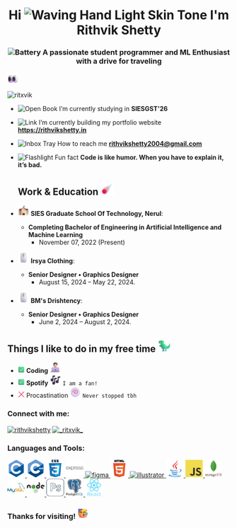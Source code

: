 <h1 align="center">Hi <img src="https://raw.githubusercontent.com/Tarikul-Islam-Anik/Animated-Fluent-Emojis/master/Emojis/Hand%20gestures/Waving%20Hand%20Light%20Skin%20Tone.png" alt="Waving Hand Light Skin Tone" width="35" height="35" /> I'm Rithvik Shetty</h1>
<h3 align="center"> <img src="https://raw.githubusercontent.com/Tarikul-Islam-Anik/Animated-Fluent-Emojis/master/Emojis/Objects/Battery.png" alt="Battery" width="25" height="25" /> A passionate student programmer and ML Enthusiast with a drive for traveling</h3>

<img src="https://github.com/Tarikul-Islam-Anik/tarikul-islam-anik/blob/main/assets/images/Eyes.png" width="25" /> <p align="left"> 
<img src="https://komarev.com/ghpvc/?username=ritxvik&label=Profile%20views&color=0e75b6&style=flat" alt="ritxvik" /> </p>

- <img src="https://raw.githubusercontent.com/Tarikul-Islam-Anik/Animated-Fluent-Emojis/master/Emojis/Objects/Open%20Book.png" alt="Open Book" width="25" height="25" /> I’m currently studying in **SIESGST'26**

- <img src="https://raw.githubusercontent.com/Tarikul-Islam-Anik/Animated-Fluent-Emojis/master/Emojis/Objects/Link.png" alt="Link" width="25" height="25" /> I’m currently building my portfolio website **https://rithvikshetty.in**

- <img src="https://raw.githubusercontent.com/Tarikul-Islam-Anik/Animated-Fluent-Emojis/master/Emojis/Objects/Inbox%20Tray.png" alt="Inbox Tray" width="25" height="25" /> How to reach me **rithvikshetty2004@gmail.com**

- <img src="https://raw.githubusercontent.com/Tarikul-Islam-Anik/Animated-Fluent-Emojis/master/Emojis/Objects/Flashlight.png" alt="Flashlight" width="25" height="25"/> Fun fact **Code is like humor. When you have to explain it, it’s bad.**

  ## Work & Education <img src="https://github.com/Tarikul-Islam-Anik/tarikul-islam-anik/blob/main/assets/images/Comet.png" width="30"/>

- <img src="https://github.com/Tarikul-Islam-Anik/tarikul-islam-anik/blob/main/assets/images/School.png" width="25"/> **SIES Graduate School Of Technology, Nerul**:
  - **Completing Bachelor of Engineering in Artificial Intelligence and Machine Learning**
    - November 07, 2022 (Present)
- <img src="https://github.com/Tarikul-Islam-Anik/tarikul-islam-anik/blob/main/assets/images/Computer%20Mouse.png" width="25"/> **Irsya Clothing**:
  - **Senior Designer • Graphics Designer**
    - August 15, 2024 – May 22, 2024.
- <img src="https://github.com/Tarikul-Islam-Anik/tarikul-islam-anik/blob/main/assets/images/Computer%20Mouse.png" width="25"/> **BM's Drishtency**:
  - **Senior Designer • Graphics Designer**
    - June 2, 2024 – August 2, 2024.
   

## Things I like to do in my free time <img src="https://github.com/Tarikul-Islam-Anik/tarikul-islam-anik/blob/main/assets/images/T-Rex.png" width="30"/>

- <img src="https://github.com/Tarikul-Islam-Anik/tarikul-islam-anik/blob/main/assets/images/Check%20Mark%20Button.png" width="15"/> **Coding** <img src="https://github.com/Tarikul-Islam-Anik/tarikul-islam-anik/blob/main/assets/images/Man%20Technologist%20Light%20Skin%20Tone.png" width="25"/>
- <img src="https://github.com/Tarikul-Islam-Anik/tarikul-islam-anik/blob/main/assets/images/Check%20Mark%20Button.png" width="15"/> **Spotify** <img src="https://github.com/Tarikul-Islam-Anik/tarikul-islam-anik/blob/main/assets/images/Musical%20Notes.png" width="25"/> `I am a fan!`
- <img src="https://github.com/Tarikul-Islam-Anik/tarikul-islam-anik/blob/main/assets/images/Cross%20Mark.png" width="15"/> Procastination <img src="https://github.com/Tarikul-Islam-Anik/tarikul-islam-anik/blob/main/assets/images/Fish%20Cake%20with%20Swirl.png" width="25"/> `Never stopped tbh`

    
<h3 align="left">Connect with me:</h3>
<p align="left">
<a href="https://linkedin.com/in/rithvikshetty" target="blank"><img align="center" src="https://raw.githubusercontent.com/rahuldkjain/github-profile-readme-generator/master/src/images/icons/Social/linked-in-alt.svg" alt="rithvikshetty" height="30" width="40" /></a>
<a href="https://instagram.com/_ritxvik_" target="blank"><img align="center" src="https://raw.githubusercontent.com/rahuldkjain/github-profile-readme-generator/master/src/images/icons/Social/instagram.svg" alt="_ritxvik_" height="30" width="40" /></a>
</p>

<h3 align="left">Languages and Tools:</h3>
<p align="left"> <a href="https://www.cprogramming.com/" target="_blank" rel="noreferrer"> <img src="https://raw.githubusercontent.com/devicons/devicon/master/icons/c/c-original.svg" alt="c" width="40" height="40"/> </a> <a href="https://www.w3schools.com/cpp/" target="_blank" rel="noreferrer"> <img src="https://raw.githubusercontent.com/devicons/devicon/master/icons/cplusplus/cplusplus-original.svg" alt="cplusplus" width="40" height="40"/> </a> <a href="https://www.w3schools.com/css/" target="_blank" rel="noreferrer"> <img src="https://raw.githubusercontent.com/devicons/devicon/master/icons/css3/css3-original-wordmark.svg" alt="css3" width="40" height="40"/> </a> <a href="https://expressjs.com" target="_blank" rel="noreferrer"> <img src="https://raw.githubusercontent.com/devicons/devicon/master/icons/express/express-original-wordmark.svg" alt="express" width="40" height="40"/> </a> <a href="https://www.figma.com/" target="_blank" rel="noreferrer"> <img src="https://www.vectorlogo.zone/logos/figma/figma-icon.svg" alt="figma" width="40" height="40"/> </a> <a href="https://www.w3.org/html/" target="_blank" rel="noreferrer"> <img src="https://raw.githubusercontent.com/devicons/devicon/master/icons/html5/html5-original-wordmark.svg" alt="html5" width="40" height="40"/> </a> <a href="https://www.adobe.com/in/products/illustrator.html" target="_blank" rel="noreferrer"> <img src="https://www.vectorlogo.zone/logos/adobe_illustrator/adobe_illustrator-icon.svg" alt="illustrator" width="40" height="40"/> </a> <a href="https://www.java.com" target="_blank" rel="noreferrer"> <img src="https://raw.githubusercontent.com/devicons/devicon/master/icons/java/java-original.svg" alt="java" width="40" height="40"/> </a> <a href="https://developer.mozilla.org/en-US/docs/Web/JavaScript" target="_blank" rel="noreferrer"> <img src="https://raw.githubusercontent.com/devicons/devicon/master/icons/javascript/javascript-original.svg" alt="javascript" width="40" height="40"/> </a> <a href="https://www.mongodb.com/" target="_blank" rel="noreferrer"> <img src="https://raw.githubusercontent.com/devicons/devicon/master/icons/mongodb/mongodb-original-wordmark.svg" alt="mongodb" width="40" height="40"/> </a> <a href="https://www.mysql.com/" target="_blank" rel="noreferrer"> <img src="https://raw.githubusercontent.com/devicons/devicon/master/icons/mysql/mysql-original-wordmark.svg" alt="mysql" width="40" height="40"/> </a> <a href="https://nodejs.org" target="_blank" rel="noreferrer"> <img src="https://raw.githubusercontent.com/devicons/devicon/master/icons/nodejs/nodejs-original-wordmark.svg" alt="nodejs" width="40" height="40"/> </a> <a href="https://www.photoshop.com/en" target="_blank" rel="noreferrer"> <img src="https://raw.githubusercontent.com/devicons/devicon/master/icons/photoshop/photoshop-line.svg" alt="photoshop" width="40" height="40"/> </a> <a href="https://www.postgresql.org" target="_blank" rel="noreferrer"> <img src="https://raw.githubusercontent.com/devicons/devicon/master/icons/postgresql/postgresql-original-wordmark.svg" alt="postgresql" width="40" height="40"/> </a> <a href="https://reactjs.org/" target="_blank" rel="noreferrer"> <img src="https://raw.githubusercontent.com/devicons/devicon/master/icons/react/react-original-wordmark.svg" alt="react" width="40" height="40"/> </a> </p>



### Thanks for visiting!&nbsp;<img src="https://github.com/Tarikul-Islam-Anik/tarikul-islam-anik/blob/main/assets/images/Partying%20Face.png" width="25"/>

